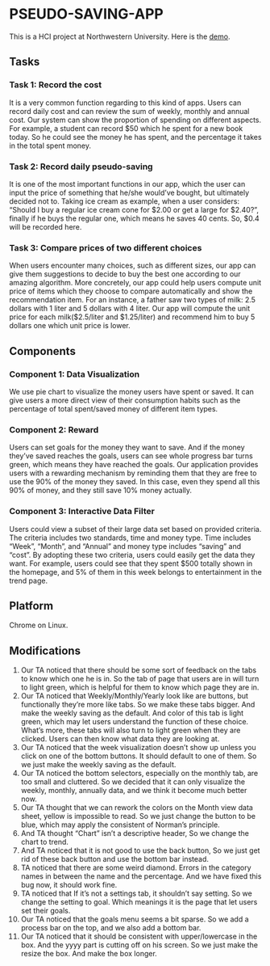 # PSEUDO-SAVING-APP
This is a HCI project at Northwestern University. Here is the [demo](https://liucaouw.github.io/PSEUDO-SAVING-APP/).
## Tasks
### Task 1: Record the cost
  It is a very common function regarding to this kind of apps. Users can record daily cost and
can review the sum of weekly, monthly and annual cost. Our system can show the proportion of
spending on different aspects. For example, a student can record $50 which he spent for a new
book today. So he could see the money he has spent, and the percentage it takes in the total spent
money.

### Task 2: Record daily pseudo-saving
  It is one of the most important functions in our app, which the user can input the price of
something that he/she would’ve bought, but ultimately decided not to. Taking ice cream as
example, when a user considers: “Should I buy a regular ice cream cone for $2.00 or get a large
for $2.40?”, finally if he buys the regular one, which means he saves 40 cents. So, $0.4 will be
recorded here.

### Task 3: Compare prices of two different choices
  When users encounter many choices, such as different sizes, our app can give them
suggestions to decide to buy the best one according to our amazing algorithm. More concretely,
our app could help users compute unit price of items which they choose to compare
automatically and show the recommendation item. For an instance, a father saw two types of
milk: 2.5 dollars with 1 liter and 5 dollars with 4 liter. Our app will compute the unit price for
each milk($2.5/liter and $1.25/liter) and recommend him to buy 5 dollars one which unit price is
lower.

## Components
### Component 1: Data Visualization
We use pie chart to visualize the money users have spent or saved. It can give users a more
direct view of their consumption habits such as the percentage of total spent/saved money of
different item types.

### Component 2: Reward
Users can set goals for the money they want to save. And if the money they’ve saved reaches
the goals, users can see whole progress bar turns green, which means they have reached the
goals. Our application provides users with a rewarding mechanism by reminding them that they
are free to use the 90% of the money they saved. In this case, even they spend all this 90% of
money, and they still save 10% money actually.

### Component 3: Interactive Data Filter
Users could view a subset of their large data set based on provided criteria. The criteria
includes two standards, time and money type. Time includes “Week”, “Month”, and “Annual”
and money type includes “saving” and “cost”. By adopting these two criteria, users could easily
get the data they want. For example, users could see that they spent $500 totally shown in the
homepage, and 5% of them in this week belongs to entertainment in the trend page.

## Platform
Chrome on Linux.

## Modifications
1. Our TA noticed that there should be some sort of feedback on the tabs to know which one
he is in. So the tab of page that users are in will turn to light green, which is helpful for
them to know which page they are in.
2. Our TA noticed that Weekly/Monthly/Yearly look like are buttons, but functionally
they’re more like tabs. So we make these tabs bigger. And make the weekly saving as the
default. And color of this tab is light green, which may let users understand the function
of these choice. What’s more, these tabs will also turn to light green when they are
clicked. Users can then know what data they are looking at.
3. Our TA noticed that the week visualization doesn’t show up unless you click on one of
the bottom buttons. It should default to one of them. So we just make the weekly saving
as the default.
4. Our TA noticed the bottom selectors, especially on the monthly tab, are too small and
cluttered. So we decided that it can only visualize the weekly, monthly, annually data,
and we think it become much better now.
5. Our TA thought that we can rework the colors on the Month view data sheet, yellow is
impossible to read. So we just change the button to be blue, which may apply the
consistent of Norman’s principle.
6. And TA thought “Chart” isn’t a descriptive header, So we change the chart to trend.
7. And TA noticed that it is not good to use the back button, So we just get rid of these back
button and use the bottom bar instead.
8. TA noticed that there are some weird diamond. Errors in the category names in between
the name and the percentage. And we have fixed this bug now, it should work fine.
9. TA noticed that If it’s not a settings tab, it shouldn’t say setting. So we change the setting
to goal. Which meanings it is the page that let users set their goals.
10. Our TA noticed that the goals menu seems a bit sparse. So we add a process bar on the
top, and we also add a bottom bar.
11. Our TA noticed that it should be consistent with upper/lowercase in the box. And the
yyyy part is cutting off on his screen. So we just make the resize the box. And make the
box longer.

